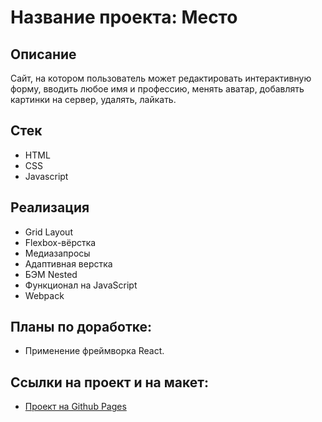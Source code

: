 # Название проекта: Место

## Описание

Сайт, на котором пользователь может редактировать интерактивную форму, вводить любое имя и профессию, менять аватар, добавлять картинки на сервер, удалять, лайкать.

## Стек

* HTML
* CSS
* Javascript

## Реализация

* Grid Layout
* Flexbox-вёрстка
* Медиазапросы
* Адаптивная верстка
* БЭМ Nested
* Функционал на JavaScript
* Webpack

## Планы по доработке:
- Применение фреймворка React.

## Ссылки на проект и на макет:

* [Проект на Github Pages](https://ludmilavp.github.io/mesto/)
